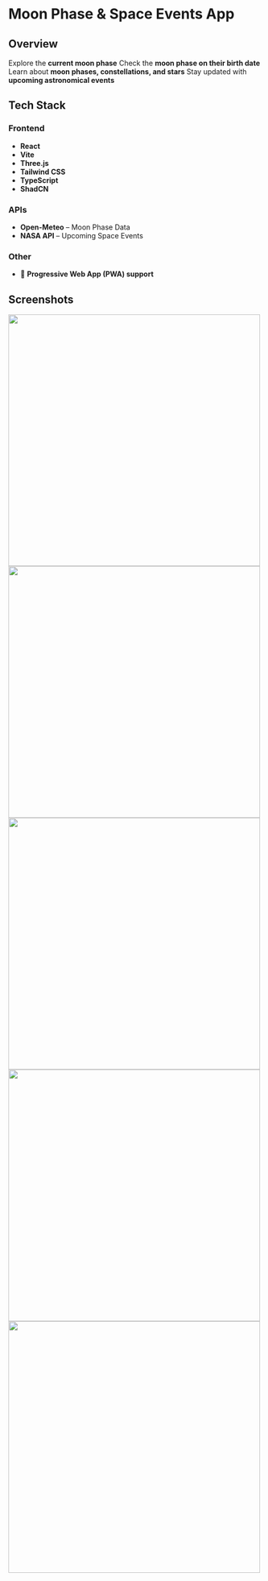 # **Moon Phase & Space Events App**

## **Overview**
 Explore the **current moon phase**
 Check the **moon phase on their birth date**
 Learn about **moon phases, constellations, and stars**
 Stay updated with **upcoming astronomical events**

## **Tech Stack**
### **Frontend**
- **React**  
- **Vite**  
- **Three.js**  
- **Tailwind CSS**  
- **TypeScript**  
- **ShadCN**  

### **APIs**
- **Open-Meteo** – Moon Phase Data  
- **NASA API** – Upcoming Space Events  

### **Other**
- 📱 **Progressive Web App (PWA) support**  

## **Screenshots**
<img src="https://github.com/user-attachments/assets/4c3cb6c2-bb6c-4d58-bf18-c4b68415d933" width="500">  
<img src="https://github.com/user-attachments/assets/c2c4b33e-2fe7-4107-a281-1e2f33d1d9ef" width="500">  
<img src="https://github.com/user-attachments/assets/112d4c40-5efd-4853-8b9c-af45bdc652b4" width="500">  
<img src="https://github.com/user-attachments/assets/bd157628-b058-49ae-bc95-9c86eabae2d6" width="500">  
<img src="https://github.com/user-attachments/assets/bd09bb18-d76b-4bbe-ba2d-e936061eb220" width="500">  
  

